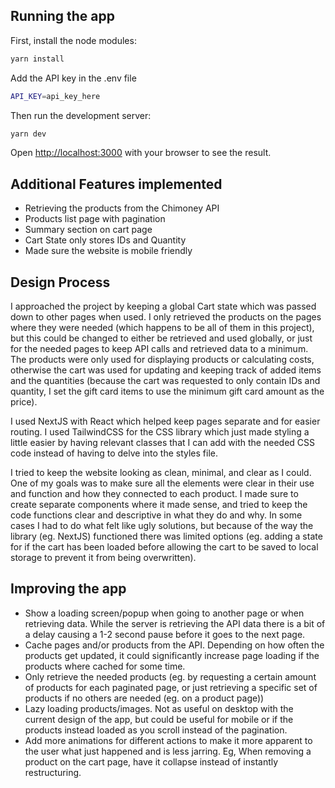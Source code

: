 ## Running the app

First, install the node modules:

```bash
yarn install
```

Add the API key in the .env file

```bash
API_KEY=api_key_here
```

Then run the development server:

```bash
yarn dev
```

Open [http://localhost:3000](http://localhost:3000) with your browser to see the result.

## Additional Features implemented

- Retrieving the products from the Chimoney API
- Products list page with pagination
- Summary section on cart page
- Cart State only stores IDs and Quantity
- Made sure the website is mobile friendly

## Design Process

I approached the project by keeping a global Cart state which was passed down to other pages when used. I only retrieved the products on the pages where they were needed (which happens to be all of them in this project), but this could be changed to either be retrieved and used globally, or just for the needed pages to keep API calls and retrieved data to a minimum. The products were only used for displaying products or calculating costs, otherwise the cart was used for updating and keeping track of added items and the quantities (because the cart was requested to only contain IDs and quantity, I set the gift card items to use the minimum gift card amount as the price).

I used NextJS with React which helped keep pages separate and for easier routing. I used TailwindCSS for the CSS library which just made styling a little easier by having relevant classes that I can add with the needed CSS code instead of having to delve into the styles file. 

I tried to keep the website looking as clean, minimal, and clear as I could. One of my goals was to make sure all the elements were clear in their use and function and how they connected to each product. I made sure to create separate components where it made sense, and tried to keep the code functions clear and descriptive in what they do and why. In some cases I had to do what felt like ugly solutions, but because of the way the library (eg. NextJS) functioned there was limited options (eg. adding a state for if the cart has been loaded before allowing the cart to be saved to local storage to prevent it from being overwritten).

## Improving the app

- Show a loading screen/popup when going to another page or when retrieving data. While the server is retrieving the API data there is a bit of a delay causing a 1-2 second pause before it goes to the next page.
- Cache pages and/or products from the API. Depending on how often the products get updated, it could significantly increase page loading if the products where cached for some time.
- Only retrieve the needed products (eg. by requesting a certain amount of products for each paginated page, or just retrieving a specific set of products if no others are needed (eg. on a product page))
- Lazy loading products/images. Not as useful on desktop with the current design of the app, but could be useful for mobile or if the products instead loaded as you scroll instead of the pagination.
- Add more animations for different actions to make it more apparent to the user what just happened and is less jarring. Eg, When removing a product on the cart page, have it collapse instead of instantly restructuring. 

